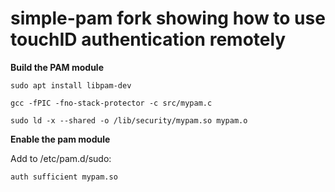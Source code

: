 # simple-pam fork showing how to use touchID authentication remotely

**Build the PAM module**

`sudo apt install libpam-dev`

`gcc -fPIC -fno-stack-protector -c src/mypam.c`

`sudo ld -x --shared -o /lib/security/mypam.so mypam.o`

**Enable the pam module**

Add to /etc/pam.d/sudo:

````
auth sufficient mypam.so
````
